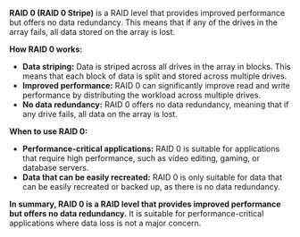 **RAID 0 (RAID 0 Stripe)** is a RAID level that provides improved performance but offers no data redundancy. This means that if any of the drives in the array fails, all data stored on the array is lost.

**How RAID 0 works:**

- **Data striping:** Data is striped across all drives in the array in blocks. This means that each block of data is split and stored across multiple drives.
- **Improved performance:** RAID 0 can significantly improve read and write performance by distributing the workload across multiple drives.
- **No data redundancy:** RAID 0 offers no data redundancy, meaning that if any drive fails, all data on the array is lost.

**When to use RAID 0:**

- **Performance-critical applications:** RAID 0 is suitable for applications that require high performance, such as video editing, gaming, or database servers.
- **Data that can be easily recreated:** RAID 0 is only suitable for data that can be easily recreated or backed up, as there is no data redundancy.

**In summary, RAID 0 is a RAID level that provides improved performance but offers no data redundancy.** It is suitable for performance-critical applications where data loss is not a major concern.